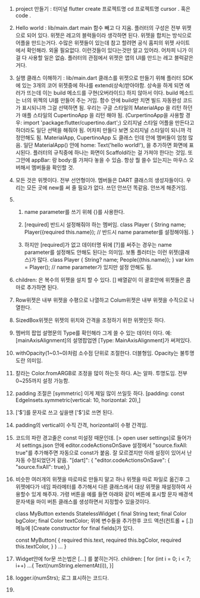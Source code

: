 1. project 만들기 : 터미널
   flutter create 프로젝트명
   cd 프로젝트명
   cursor . 혹은 code .

2. Hello world : lib/main.dart
   main 함수 빼고 다 지움.
   플러터의 구성은 전부 위젯으로 되어 있다. 위젯은 레고의 블럭들이라 생각하면 된다.
   위젯을 합치는 방식으로 어플을 만드는거다.
   수많은 위젯들이 있는데 참고 할려면 공식 홈피의 위젯 사이트에서 확인해라.
   외울 필요없다. 이런것들이 있다는것만 알고 있어라. 어차피 니가 이걸 다 사용할 일은 없슴.
   플러터의 관점에서 위젯은 앱의 UI를 만드는 레고 블럭같은 거다.

3. 실행 클래스 이해하기 : lib/main.dart
   클래스를 위젯으로 만들기 위해 플러터 SDK에 있는 3개의 코어 위젯중에 하나를 extend(상속)받아야함.
   상속을 하게 되면 에러가 뜨는데 이는 build 메소드를 구현(오버라이드) 하지 않아서 이다.
   build 메소드는 너의 위젝의 UI를 만들어 주는 거임.
   함수 안에 build만 치면 빌드 자동완성 코드가 표시되니까 그걸 선택하면 됨.
   우리는 구글 스타일의 MaterialApp 을 리턴 하던가
   애플 스타일의 CupertinoApp 을 리턴 해야 됨.
   (CurpertinoApp을 사용할 경우: import 'package:flutter/cupertino.dart';)
   오리지널 스타일 어플을 만든다고 하더라도 일단 선택을 해줘야 됨.
   어차피 만들다 보면 오리지널 스타일이 되니까 걱정안해도 됨.
   MaterialApp, CupertinoApp 도 클래스 인데 안에 멤버들이 엄청 많음.
   일단 MaterialApp() 안에 home: Text('hello world!'), 을 추가하면 화면에 표시된다.
   플러터의 규칙중에 하나는 화면이 Scaffold라는 걸 가져야 한다는 것임.
   또 그안에 appBar: 랑 body:를 가져다 놓을 수 있슴.
   항상 뭘 쓸수 있는지는 마우스 오버해서 멤버들을 확인할 것.

4. 모든 것은 위젯이다. 전부 선언형이야. 멤버들은 DART 클래스의 생성자들이다.
   우리는 모든 곳에 new를 써 줄 필요가 없다. 쓰던 안쓰던 똑같음. 안쓰게 해준거임.

5. 1. name parameter를 쓰기 위헤 {}를 사용한다.
   2. [required] 반드시 설정해줘야 하는 멤버임.
      class Player {
      String name;
      Player({required this.name}); // 반드시 name parameter를 설정해야됨.
      }

   3. 하지만 [required]가 없고 데이터명 뒤에 [?]를 써주는 경우는
      name parameter를 설정해도 안해도 된다는 의미임. 보통 플러터는 이런 위젯(클래스)가 많다.
      class Player {
      String? name;
      People({this.name});
      }
      var kim = Player(); // name parameter가 있지만 설정 안해도 됨.

6. children: 은 복수의 위젯을 설치 할 수 있다. [] 배열같이 이 괄호안에 위젯들은 콤마로 추가하면 된다.
7. Row위젯은 내부 위젯을 수평으로 나열하고 Colum위젯은 내부 위젯을 수직으로 나열한다.
8. SizedBox위젯은 위젯의 위치와 간격을 조정하기 위한 위젯인듯 하다.
9. 멤버의 팝업 설명문의 Type를 확인해라 그게 쓸 수 있는 데이터 이다.
   예:[mainAxisAlignment]의 설명팝업엔 [Type: MainAxisAlignment]가 써져있다.
10. withOpacity(1~0.1~0)처럼 소수점 단위로 조절한다. 더블형임. Opacity는 불투명도란 의미임.
11. 칼라는 Color.fromARGB로 조정을 많이 하는듯 하다. A는 알파. 투명도임. 전부 0~255까지 설정 가능함.
12. padding 조절은 [symmetric] 이게 제일 많이 쓰일듯 하다.
    [padding: const EdgeInsets.symmetric(vertical: 10, horizontal: 20),]
13. ['$']를 문자로 쓰고 싶을땐 ['\$']로 쓰면 된다.
14. padding의 vertical이 수직 간격, horizontal이 수평 간격임.
15. 코드의 파란 경고줄은 const 미설정 때문인데. [> open user settings]로 들어가서
    settings.json 안에 editor.codeActionsOnSave 설정에서 "source.fixAll: true"를 추가해주면 자동으로 const가 붙음. 잘 모르겠지만 아래 설정이 있어서 난 자동 수정되었던거 같음.
    "[dart]": {
    "editor.codeActionsOnSave": {
    "source.fixAll": true},}
16. 비슷한 여러개의 위젯을 따로따로 만들지 말고 하나 위젯을 따로 파일로 옮긴후 그 위젯에다가 네임 파라메터를 추가해서 다른 클래스에서 대상 위젯을 재설정하여 사용할수 있게 해주자.
    가령 버튼을 예를 들면 아래와 같이 버튼에 표시할 문자 배경색 문자색을 마이 버튼 클래스를 생성하면서 지정할수 있을것이다.

    class MyButton extends StatelessWidget {
    final String text;
    final Color bgColor;
    final Color textColor;
    위에 변수들을 추가한후 코드 액션(컨트롤 + [.]) 메뉴에 [Create constructor for final fields]가 있다.

    const MyButton(
    {
    required this.text,
    required this.bgColor,
    required this.textColor,
    }
    )
    ...
    }

17. Widget안에 for문 쓰는법은 [...] 를 붙히는거다.
    children: [
    for (int i = 0; i < 7; i++) ...{
    Text(numString.elementAt(i)),
    }]

18. logger.i(numStrs); 로그 표시하는 코드다.
19. 
